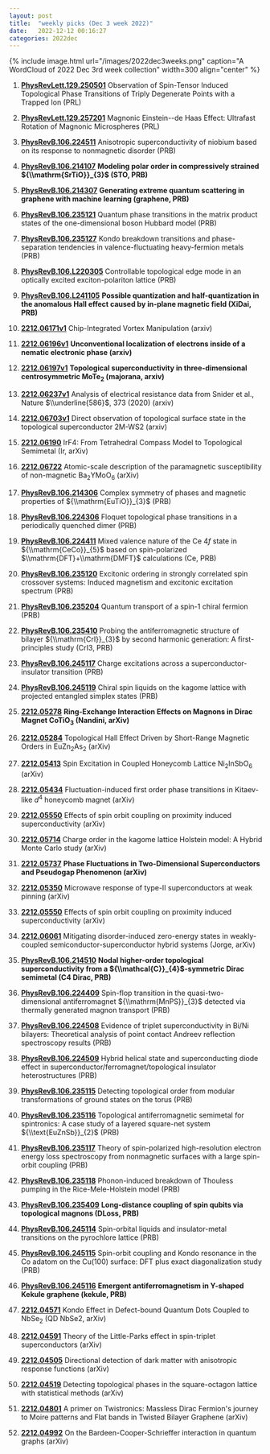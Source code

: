 ```yaml
---
layout: post
title:  "weekly picks (Dec 3 week 2022)"
date:   2022-12-12 00:16:27
categories: 2022dec
---
```


{% include image.html url="/images/2022dec3weeks.png" caption="A WordCloud of 2022 Dec 3rd week collection" width=300 align="center" %}



1. **[PhysRevLett.129.250501](https://link.aps.org/doi/10.1103/PhysRevLett.129.250501)** Observation of Spin-Tensor Induced Topological Phase Transitions of Triply Degenerate Points with a Trapped Ion (PRL)

1. **[PhysRevLett.129.257201](https://link.aps.org/doi/10.1103/PhysRevLett.129.257201)** Magnonic Einstein--de Haas Effect: Ultrafast Rotation of Magnonic Microspheres (PRL)

1. **[PhysRevB.106.224511](https://link.aps.org/doi/10.1103/PhysRevB.106.224511)** Anisotropic superconductivity of niobium based on its response to nonmagnetic disorder (PRB)

1. **[PhysRevB.106.214107](https://link.aps.org/doi/10.1103/PhysRevB.106.214107)** **Modeling polar order in compressively strained ${\\mathrm{SrTiO}}_{3}$ (STO, PRB)**

1. **[PhysRevB.106.214307](https://link.aps.org/doi/10.1103/PhysRevB.106.214307)** **Generating extreme quantum scattering in graphene with machine learning (graphene, PRB)**

1. **[PhysRevB.106.235121](https://link.aps.org/doi/10.1103/PhysRevB.106.235121)** Quantum phase transitions in the matrix product states of the one-dimensional boson Hubbard model (PRB)

1. **[PhysRevB.106.235127](https://link.aps.org/doi/10.1103/PhysRevB.106.235127)** Kondo breakdown transitions and phase-separation tendencies in valence-fluctuating heavy-fermion metals (PRB)

1. **[PhysRevB.106.L220305](https://link.aps.org/doi/10.1103/PhysRevB.106.L220305)** Controllable topological edge mode in an optically excited exciton-polariton lattice (PRB)

1. **[PhysRevB.106.L241105](https://link.aps.org/doi/10.1103/PhysRevB.106.L241105)** **Possible quantization and half-quantization in the anomalous Hall effect caused by in-plane magnetic field (XiDai, PRB)**




1. **[2212.06171v1](https://arxiv.org/abs/2212.06171v1)** Chip-Integrated Vortex Manipulation (arxiv)

1. **[2212.06196v1](https://arxiv.org/abs/2212.06196v1)** **Unconventional localization of electrons inside of a nematic electronic phase (arxiv)**

1. **[2212.06197v1](https://arxiv.org/abs/2212.06197v1)** **Topological superconductivity in three-dimensional centrosymmetric MoTe$_2$ (majorana, arxiv)**

1. **[2212.06237v1](https://arxiv.org/abs/2212.06237v1)** Analysis of electrical resistance data from Snider et al., Nature $\\underline{586}$, 373 (2020) (arxiv)

1. **[2212.06703v1](https://arxiv.org/abs/2212.06703v1)** Direct observation of topological surface state in the topological superconductor 2M-WS2 (arxiv)

1. **[2212.06190](http://arxiv.org/abs/2212.06190)** IrF4: From Tetrahedral Compass Model to Topological Semimetal (Ir, arXiv)

1. **[2212.06722](http://arxiv.org/abs/2212.06722)** Atomic-scale description of the paramagnetic susceptibility of non-magnetic Ba$_2$YMoO$_6$ (arXiv)




1. **[PhysRevB.106.214306](https://link.aps.org/doi/10.1103/PhysRevB.106.214306)** Complex symmetry of phases and magnetic properties of ${\\mathrm{EuTiO}}_{3}$ (PRB)

1. **[PhysRevB.106.224306](https://link.aps.org/doi/10.1103/PhysRevB.106.224306)** Floquet topological phase transitions in a periodically quenched dimer (PRB)

1. **[PhysRevB.106.224411](https://link.aps.org/doi/10.1103/PhysRevB.106.224411)** Mixed valence nature of the Ce $4f$ state in ${\\mathrm{CeCo}}_{5}$ based on spin-polarized $\\mathrm{DFT}+\\mathrm{DMFT}$ calculations (Ce, PRB)

1. **[PhysRevB.106.235120](https://link.aps.org/doi/10.1103/PhysRevB.106.235120)** Excitonic ordering in strongly correlated spin crossover systems: Induced magnetism and excitonic excitation spectrum (PRB)

1. **[PhysRevB.106.235204](https://link.aps.org/doi/10.1103/PhysRevB.106.235204)** Quantum transport of a spin-1 chiral fermion (PRB)

1. **[PhysRevB.106.235410](https://link.aps.org/doi/10.1103/PhysRevB.106.235410)** Probing the antiferromagnetic structure of bilayer ${\\mathrm{CrI}}_{3}$ by second harmonic generation: A first-principles study (CrI3, PRB)

1. **[PhysRevB.106.245117](https://link.aps.org/doi/10.1103/PhysRevB.106.245117)** Charge excitations across a superconductor-insulator transition (PRB)

1. **[PhysRevB.106.245119](https://link.aps.org/doi/10.1103/PhysRevB.106.245119)** Chiral spin liquids on the kagome lattice with projected entangled simplex states (PRB)




1. **[2212.05278](http://arxiv.org/abs/2212.05278)** **Ring-Exchange Interaction Effects on Magnons in Dirac Magnet CoTiO$_3$ (Nandini, arXiv)**

1. **[2212.05284](http://arxiv.org/abs/2212.05284)** Topological Hall Effect Driven by Short-Range Magnetic Orders in EuZn$_2$As$_2$ (arXiv)

1. **[2212.05413](http://arxiv.org/abs/2212.05413)** Spin Excitation in Coupled Honeycomb Lattice Ni$_2$InSbO$_6$ (arXiv)

1. **[2212.05434](http://arxiv.org/abs/2212.05434)** Fluctuation-induced first order phase transitions in Kitaev-like $d^4$ honeycomb magnet (arXiv)

1. **[2212.05550](http://arxiv.org/abs/2212.05550)** Effects of spin orbit coupling on proximity induced superconductivity (arXiv)

1. **[2212.05714](http://arxiv.org/abs/2212.05714)** Charge order in the kagome lattice Holstein model: A Hybrid Monte Carlo study (arXiv)

1. **[2212.05737](http://arxiv.org/abs/2212.05737)** **Phase Fluctuations in Two-Dimensional Superconductors and Pseudogap Phenomenon (arXiv)**

1. **[2212.05350](http://arxiv.org/abs/2212.05350)** Microwave response of type-II superconductors at weak pinning (arXiv)

1. **[2212.05550](http://arxiv.org/abs/2212.05550)** Effects of spin orbit coupling on proximity induced superconductivity (arXiv)

1. **[2212.06061](http://arxiv.org/abs/2212.06061)** Mitigating disorder-induced zero-energy states in weakly-coupled semiconductor-superconductor hybrid systems (Jorge, arXiv)




1. **[PhysRevB.106.214510](https://link.aps.org/doi/10.1103/PhysRevB.106.214510)** **Nodal higher-order topological superconductivity from a ${\\mathcal{C}}_{4}$-symmetric Dirac semimetal (C4 Dirac, PRB)**

1. **[PhysRevB.106.224409](https://link.aps.org/doi/10.1103/PhysRevB.106.224409)** Spin-flop transition in the quasi-two-dimensional antiferromagnet ${\\mathrm{MnPS}}_{3}$ detected via thermally generated magnon transport (PRB)

1. **[PhysRevB.106.224508](https://link.aps.org/doi/10.1103/PhysRevB.106.224508)** Evidence of triplet superconductivity in Bi/Ni bilayers: Theoretical analysis of point contact Andreev reflection spectroscopy results (PRB)

1. **[PhysRevB.106.224509](https://link.aps.org/doi/10.1103/PhysRevB.106.224509)** Hybrid helical state and superconducting diode effect in superconductor/ferromagnet/topological insulator heterostructures (PRB)

1. **[PhysRevB.106.235115](https://link.aps.org/doi/10.1103/PhysRevB.106.235115)** Detecting topological order from modular transformations of ground states on the torus (PRB)

1. **[PhysRevB.106.235116](https://link.aps.org/doi/10.1103/PhysRevB.106.235116)** Topological antiferromagnetic semimetal for spintronics: A case study of a layered square-net system ${\\text{EuZnSb}}_{2}$ (PRB)

1. **[PhysRevB.106.235117](https://link.aps.org/doi/10.1103/PhysRevB.106.235117)** Theory of spin-polarized high-resolution electron energy loss spectroscopy from nonmagnetic surfaces with a large spin-orbit coupling (PRB)

1. **[PhysRevB.106.235118](https://link.aps.org/doi/10.1103/PhysRevB.106.235118)** Phonon-induced breakdown of Thouless pumping in the Rice-Mele-Holstein model (PRB)

1. **[PhysRevB.106.235409](https://link.aps.org/doi/10.1103/PhysRevB.106.235409)** **Long-distance coupling of spin qubits via topological magnons (DLoss, PRB)**

1. **[PhysRevB.106.245114](https://link.aps.org/doi/10.1103/PhysRevB.106.245114)** Spin-orbital liquids and insulator-metal transitions on the pyrochlore lattice (PRB)

1. **[PhysRevB.106.245115](https://link.aps.org/doi/10.1103/PhysRevB.106.245115)** Spin-orbit coupling and Kondo resonance in the Co adatom on the Cu(100) surface: DFT plus exact diagonalization study (PRB)

1. **[PhysRevB.106.245116](https://link.aps.org/doi/10.1103/PhysRevB.106.245116)** **Emergent antiferromagnetism in Y-shaped Kekule graphene (kekule, PRB)**




1. **[2212.04571](http://arxiv.org/abs/2212.04571)** Kondo Effect in Defect-bound Quantum Dots Coupled to NbSe$_2$ (QD NbSe2, arXiv)

1. **[2212.04591](http://arxiv.org/abs/2212.04591)** Theory of the Little-Parks effect in spin-triplet superconductors (arXiv)

1. **[2212.04505](http://arxiv.org/abs/2212.04505)** Directional detection of dark matter with anisotropic response functions (arXiv)

1. **[2212.04519](http://arxiv.org/abs/2212.04519)** Detecting topological phases in the square-octagon lattice with statistical methods (arXiv)

1. **[2212.04801](http://arxiv.org/abs/2212.04801)** A primer on Twistronics: Massless Dirac Fermion's journey to Moire patterns and Flat bands in Twisted Bilayer Graphene (arXiv)

1. **[2212.04992](http://arxiv.org/abs/2212.04992)** On the Bardeen-Cooper-Schrieffer interaction in quantum graphs (arXiv)


